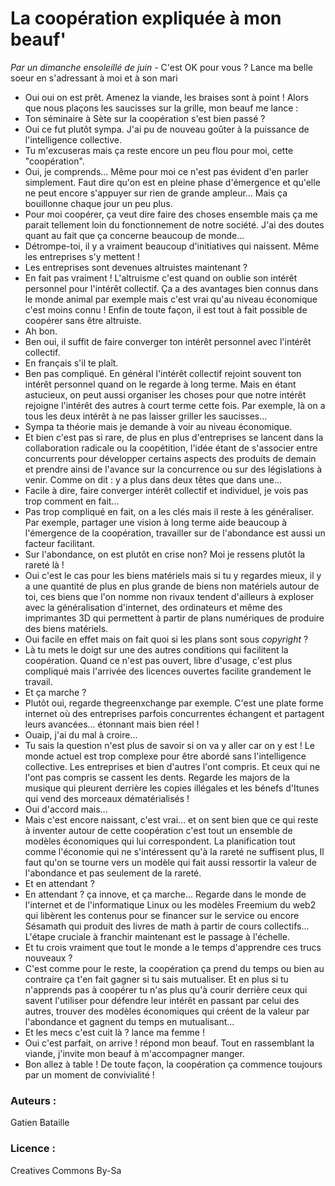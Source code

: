 # La coopération expliquée à mon beauf'
*Par un dimanche ensoleillé de juin*
\- C'est OK pour vous ? Lance ma belle soeur en s'adressant à moi et à son mari
- Oui oui on est prêt. Amenez la viande, les braises sont à point !
Alors que nous plaçons les saucisses sur la grille, mon beauf me lance :
- Ton séminaire à Sète sur la coopération s'est bien passé ?
- Oui ce fut plutôt sympa. J'ai pu de nouveau goûter à la puissance de l'intelligence collective.
- Tu m'excuseras mais ça reste encore un peu flou pour moi, cette "coopération".
- Oui, je comprends... Même pour moi ce n'est pas évident d'en parler simplement. Faut dire qu'on est en pleine phase d'émergence et qu'elle ne peut encore s'appuyer sur rien de grande ampleur... Mais ça bouillonne chaque jour un peu plus.
- Pour moi coopérer, ça veut dire faire des choses ensemble mais ça me parait tellement loin du fonctionnement de notre société. J'ai des doutes quant au fait que ça concerne beaucoup de monde...
- Détrompe-toi, il y a vraiment beaucoup d'initiatives qui naissent. Même les entreprises s'y mettent !
- Les entreprises sont devenues altruistes maintenant ?
- En fait pas vraiment ! L'altruisme c'est quand on oublie son intérêt personnel pour l'intérêt collectif. Ça a des avantages bien connus dans le monde animal par exemple mais c'est vrai qu'au niveau économique c'est moins connu ! Enfin de toute façon, il est tout à fait possible de coopérer sans être altruiste.
- Ah bon.
- Ben oui, il suffit de faire converger ton intérêt personnel avec l'intérêt collectif.
- En  français s'il te plaît.
- Ben pas compliqué. En général l'intérêt collectif rejoint souvent ton intérêt personnel quand on le regarde à long terme. Mais en étant astucieux, on peut aussi organiser les choses pour que notre intérêt rejoigne l'intérêt des autres à court terme cette fois. Par exemple, là on a tous les deux intérêt à ne pas laisser griller les saucisses...
- Sympa ta théorie mais je demande à voir au niveau économique.
- Et bien c'est pas si rare, de plus en plus d'entreprises se lancent dans la collaboration radicale ou la coopétition, l'idée étant de s'associer entre concurrents pour développer certains aspects des produits de demain et prendre ainsi de l'avance sur la concurrence ou sur des législations à venir. Comme on dit : y a plus dans deux têtes que dans une...
- Facile à dire, faire converger intérêt collectif et individuel, je vois pas trop comment en fait... 
- Pas trop compliqué en fait, on a les clés mais il reste à les généraliser. Par exemple, partager une vision à long terme aide beaucoup à l'émergence de la coopération, travailler sur de l'abondance est aussi un facteur facilitant.
- Sur l'abondance, on est plutôt en crise non? Moi je ressens plutôt la rareté là !
- Oui c'est le cas pour les biens matériels mais si tu y regardes mieux, il y a une quantité de plus en plus grande de biens non matériels autour de toi, ces biens que l'on nomme non rivaux tendent d'ailleurs à exploser avec la généralisation d'internet, des ordinateurs et même des imprimantes 3D qui permettent à partir de plans numériques de produire des biens matériels.
- Oui facile en effet mais on fait quoi si les plans sont sous *copyright* ?
- Là tu mets le doigt sur une des autres conditions qui facilitent la coopération. Quand ce n'est pas ouvert, libre d'usage, c'est plus compliqué mais l'arrivée des licences ouvertes facilite grandement le travail.
- Et ça marche ?
- Plutôt oui, regarde thegreenxchange par exemple. C'est une plate forme internet où des entreprises parfois concurrentes échangent et partagent leurs avancées... étonnant mais bien réel !
- Ouaip, j'ai du mal à croire...
- Tu sais la question n'est plus de savoir si on va y aller car on y est ! Le monde actuel est trop complexe pour être abordé sans l'intelligence collective. Les entreprises et bien d'autres l'ont compris. Et ceux qui ne l'ont pas compris se cassent les dents. Regarde les majors de la musique qui pleurent derrière les copies illégales et les bénefs d'Itunes qui vend des morceaux dématérialisés !
- Oui d'accord mais...
- Mais c'est encore naissant, c'est vrai... et on sent bien que ce qui reste à inventer autour de cette coopération c'est tout un ensemble de modèles économiques qui lui correspondent. La planification tout comme l'économie qui ne s'intéressent qu'à la rareté ne suffisent plus, Il faut qu'on se tourne vers un modèle qui fait aussi ressortir la valeur de l'abondance et pas seulement de la rareté.
- Et en attendant ?
- En attendant ? ça innove, et ça marche... Regarde dans le monde de l'internet et de l'informatique Linux ou les modèles Freemium du web2 qui libèrent les contenus pour se financer sur le service ou encore Sésamath qui produit des livres de math à partir de cours collectifs... L'étape cruciale à franchir maintenant est le passage à l'échelle.
- Et tu crois vraiment que tout le monde a le temps d'apprendre ces trucs nouveaux ?
- C'est comme pour le reste, la coopération ça prend du temps ou bien au contraire ça t'en fait gagner si tu sais mutualiser. Et en plus si tu n'apprends pas à coopérer tu n'as plus qu'à courir derrière ceux qui savent l'utiliser pour défendre leur intérêt en passant par celui des autres, trouver des modèles économiques qui créent de la valeur par l'abondance et gagnent du temps en mutualisant...
- Et les mecs c'est cuit là ? lance ma femme !
- Oui c'est parfait, on arrive ! répond mon beauf. 
Tout en rassemblant la viande, j'invite mon beauf à m'accompagner manger.
- Bon allez à table ! De toute façon, la coopération ça commence toujours par un moment de convivialité !




### Auteurs :
Gatien Bataille
### Licence : 
Creatives Commons By-Sa
